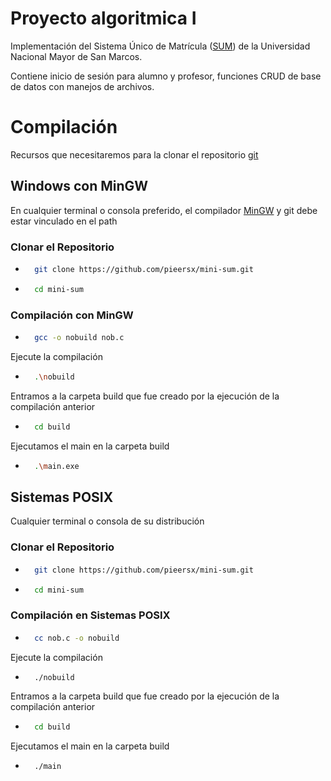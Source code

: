 # Proyecto algoritmica I

Implementación del Sistema Único de Matrícula ([SUM](https://sum.unmsm.edu.pe/portal.htm)) de la Universidad Nacional Mayor de San Marcos.

Contiene inicio de sesión para alumno y profesor, funciones CRUD de base de datos con manejos de archivos.

# Compilación 
Recursos que necesitaremos para la clonar el repositorio [git](https://git-scm.com/downloads)

## Windows con MinGW
En cualquier terminal o consola preferido, el compilador [MinGW](https://nuwen.net/mingw.html) y git debe estar vinculado en el path

### Clonar el Repositorio
* ```bash
    git clone https://github.com/pieersx/mini-sum.git
    ```
* ```bash
    cd mini-sum
    ``` 

### Compilación con MinGW
* ```bash
    gcc -o nobuild nob.c
    ``` 
Ejecute la compilación
* ```bash
    .\nobuild
    ``` 
Entramos a la carpeta build que fue creado por la ejecución de la compilación anterior
* ```bash
    cd build
    ```
Ejecutamos el main en la carpeta build
* ```bash
    .\main.exe
    ```  

## Sistemas POSIX
Cualquier terminal o consola de su distribución

### Clonar el Repositorio
* ```bash
    git clone https://github.com/pieersx/mini-sum.git
    ```
* ```bash
    cd mini-sum
    ``` 

### Compilación en Sistemas POSIX
* ```bash
    cc nob.c -o nobuild
    ``` 
Ejecute la compilación
* ```bash
    ./nobuild
    ```
Entramos a la carpeta build que fue creado por la ejecución de la compilación anterior
* ```bash
    cd build
    ```
Ejecutamos el main en la carpeta build
* ```bash
    ./main
    ```  